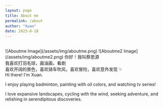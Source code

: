 ```yaml
---
layout: page
title: About me
permalink: /about
author: "Xuan"
date: 2023-8-18
---
```

<style>
  pre {
    background-color: white; /* 将背景色设置为白色 */
  }
</style>
<br>
![Aboutme Image](/assets/img/aboutme.png)
![Aboutme2 Image](/assets/img/aboutme2.png)
  你好！我叫蔡思源<br>
  我喜欢打羽毛球，画油画，看剧<br>
  喜欢开阔的景色，喜欢骑车吹风，喜欢冒险，喜欢意外发现 ✨<br>
Hi there! I'm Xuan. 

I enjoy playing badminton, painting with oil colors, and watching tv series! 

I love expansive landscapes, cycling with the wind, seeking adventure, and relishing in serendipitous discoveries.
